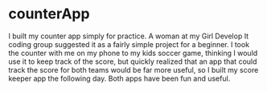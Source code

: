 counterApp
==========
I built my counter app simply for practice.  A woman at my Girl Develop It coding group suggested it as a fairly simple project for a beginner. I took the counter with me on my phone to my kids soccer game, thinking I would use it to keep track of the score, but quickly realized that an app that could track the score for both teams would be far more useful, so I built my score keeper app the following day.  Both apps have been fun and useful. 
